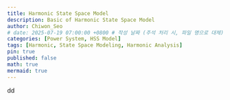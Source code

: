 ```yaml
---
title: Harmonic State Space Model
description: Basic of Harmonic State Space Model
author: Chiwon_Seo
# date: 2025-07-19 07:00:00 +0800 # 작성 날짜 (주석 처리 시, 파일 명으로 대체)
categories: [Power System, HSS Model]
tags: [Harmonic, State Space Modeling, Harmonic Analysis]
pin: true
published: false
math: true
mermaid: true
---
```


dd